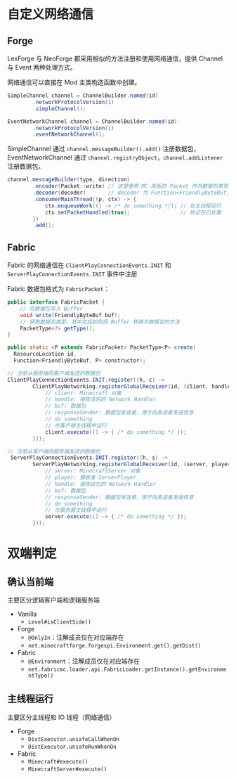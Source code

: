 # 自定义网络通信
## Forge

LexForge 与 NeoForge 都采用相似的方法注册和使用网络通信，提供 Channel 与 Event 两种处理方式。

网络通信可以直接在 Mod 主类构造函数中创建。

```java
SimpleChannel channel = ChannelBuilder.named(id)
        .networkProtocolVersion(1)
        .simpleChannel();

EventNetworkChannel channel = ChannelBuilder.named(id)
        .networkProtocolVersion(1)
        .eventNetworkChannel();
```

SimpleChannel 通过 `channel.messageBuilder().add()` 注册数据包，EventNetworkChannel 通过 `channel.registryObject`，`channel.addListener` 注册数据包。

```java
channel.messageBuilder(type, direction)
        .encoder(Packet::write) // 这里使用 MC 原版的 Packet 作为数据包类型
        .decoder(decoder)       // decoder 为 Function<FriendlyByteBuf, Packet>
        .consumerMainThread((p, ctx) -> {
            ctx.enqueueWork(() -> /* do something */); // 在主线程运行
            ctx.setPacketHandled(true);                // 标记包已处理
        })
        .add();
```
## Fabric

Fabric 的网络通信在 `ClientPlayConnectionEvents.INIT` 和 `ServerPlayConnectionEvents.INIT` 事件中注册

Fabric 数据包格式为 `FabricPacket`：

```java
public interface FabricPacket {
    // 将数据包写入 Buffer
	void write(FriendlyByteBuf buf);
	// 获取数据包类型，其中包括如何将 Buffer 转换为数据包的方法
	PacketType<?> getType();
}

public static <P extends FabricPacket> PacketType<P> create(
  ResourceLocation id, 
  Function<FriendlyByteBuf, P> constructor);
```

```java
// 注册从服务端向客户端发送的数据包
ClientPlayConnectionEvents.INIT.register((h, c) ->
        ClientPlayNetworking.registerGlobalReceiver(id, (client, handler, buf, responseSender) -> {
            // client: Minecraft 对象
            // handle: 接收该包的 Network Handler
            // buf: 数据包
            // responseSender: 数据包发送者，用于向发送者发送信息
            // do something
            // 在客户端主线程中运行
            client.execute(() -> { /* do something */ });
        }));

// 注册从客户端向服务端发送的数据包
 ServerPlayConnectionEvents.INIT.register((h, s) -> 
        ServerPlayNetworking.registerGlobalReceiver(id, (server, player, handler, buf, responseSender) -> {
            // server: MinecraftServer 对象
            // player: 接收者 ServerPlayer
            // handle: 接收该包的 Network Handler
            // buf: 数据包
            // responseSender: 数据包发送者，用于向发送者发送信息
            // do something
            // 在服务器主线程中运行
            server.execute(() -> { /* do something */ });  
        }));
```
# 双端判定

## 确认当前端

主要区分逻辑客户端和逻辑服务端

* Vanilla
    * `Level#isClientSide()`
* Forge
    * `@OnlyIn`：注解成员仅在对应端存在
    * `net.minecraftforge.forgespi.Environment.get().getDist()`
* Fabric
    * `@Environment`：注解成员仅在对应端存在
    * `net.fabricmc.loader.api.FabricLoader.getInstance().getEnvironmentType()`
## 主线程运行

主要区分主线程和 IO 线程（网络通信）

* Forge
    * `DistExecutor.unsafeCallWhenOn`
    * `DistExecutor.unsafeRunWhenOn`
* Fabric
    * `Minecraft#execute()`
    * `MinecraftServer#execute()`
